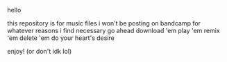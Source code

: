 hello

this repository is for music files i won't be posting on bandcamp for whatever reasons i find necessary
go ahead download 'em play 'em remix 'em delete 'em do your heart's desire

enjoy! (or don't idk lol)
